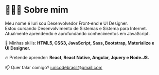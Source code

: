 # 👨🏻‍💻 Sobre mim

Meu nome é Iuri sou Desenvolvedor Front-end e UI Designer.<br>
Estou cursando Desenvolvimento de Sistemas e Sistema para Internet.<br>
Atualmente aprendendo e aprofundando conhecimentos em JavaScript.

🚀 Minhas skills: <strong>HTML5, CSS3, JavaScript, Sass, Bootstrap, Materialize e UI Designer.</strong>

🔥 Pretende aprender: <strong>React, React Native, Angular, Jquery e Node.JS.</strong>

📫  Quer falar comigo? iuricodebrasil@gmail.com
